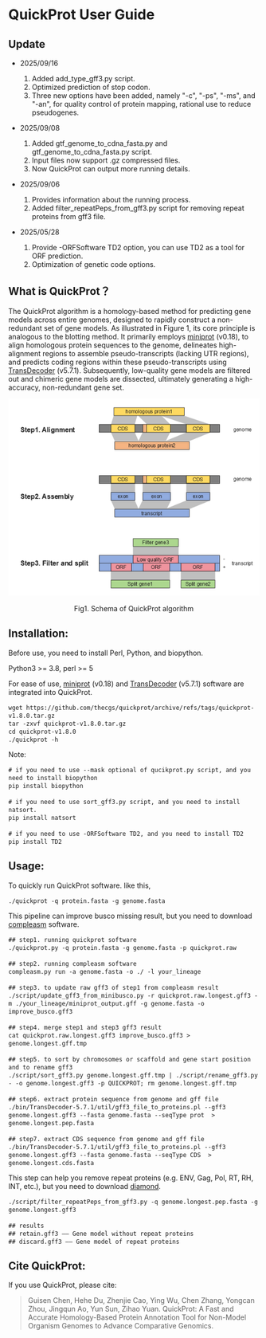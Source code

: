 

# QuickProt User Guide

## Update

- 2025/09/16
  1. Added add_type_gff3.py script.
  2. Optimized prediction of stop codon.
  3. Three new options have been added, namely "-c", "-ps", "-ms", and "-an", for quality control of protein mapping, rational use to reduce pseudogenes.

- 2025/09/08
  1.  Added gtf_genome_to_cdna_fasta.py and gtf_genome_to_cdna_fasta.py script.
  2. Input files now support .gz compressed files.
  3. Now QuickProt can output more running details.

- 2025/09/06
  1. Provides information about the running process.
  2. Added filter_repeatPeps_from_gff3.py script for removing repeat proteins from gff3 file.
- 2025/05/28
  1. Provide -ORFSoftware TD2 option, you can use TD2 as a tool for ORF prediction.
  2. Optimization of genetic code options.

##  What is QuickProt？

The QuickProt algorithm is a homology-based method for predicting gene models across entire genomes, designed to rapidly construct a non-redundant set of gene models. As illustrated in Figure 1, its core principle is analogous to the blotting method. It primarily employs [miniprot](https://github.com/lh3/miniprot/) (v0.18), to align homologous protein sequences to the genome, delineates high-alignment regions to assemble pseudo-transcripts (lacking UTR regions), and predicts coding regions within these pseudo-transcripts using [TransDecoder](https://github.com/TransDecoder/TransDecoder) (v5.7.1). Subsequently, low-quality gene models are filtered out and chimeric gene models are dissected, ultimately generating a high-accuracy, non-redundant gene set.

![Schema of quickprot algorithm](./docs/Schema_of_quickprot_algorithm.png#pic_center)

<center>Fig1. Schema of QuickProt algorithm</center>


## Installation:

Before use, you need to install Perl, Python, and biopython.

Python3 >= 3.8, perl >= 5 

For ease of use, [miniprot](https://github.com/lh3/miniprot/) (v0.18) and  [TransDecoder](https://github.com/TransDecoder/TransDecoder) (v5.7.1)  software are integrated into QuickProt.

```
wget https://github.com/thecgs/quickprot/archive/refs/tags/quickprot-v1.8.0.tar.gz
tar -zxvf quickprot-v1.8.0.tar.gz
cd quickprot-v1.8.0
./quickprot -h
```

Note:

```
# if you need to use --mask optional of qucikprot.py script, and you need to install biopython
pip install biopython

# if you need to use sort_gff3.py script, and you need to install natsort.
pip install natsort

# if you need to use -ORFSoftware TD2, and you need to install TD2
pip install TD2
```

## Usage:

To  quickly  run QuickProt software. like this, 

```
./quickprot -q protein.fasta -g genome.fasta
```

This pipeline can improve busco missing result, but you need to download [compleasm](https://github.com/huangnengCSU/compleasm) software.

```
## step1. running quickprot software
./quickprot.py -q protein.fasta -g genome.fasta -p quickprot.raw

## step2. running compleasm software
compleasm.py run -a genome.fasta -o ./ -l your_lineage

## step3. to update raw gff3 of step1 from compleasm result
./script/update_gff3_from_minibusco.py -r quickprot.raw.longest.gff3 -m ./your_lineage/miniprot_output.gff -g genome.fasta -o improve_busco.gff3

## step4. merge step1 and step3 gff3 result
cat quickprot.raw.longest.gff3 improve_busco.gff3 > genome.longest.gff.tmp

## step5. to sort by chromosomes or scaffold and gene start position and to rename gff3
./script/sort_gff3.py genome.longest.gff.tmp | ./script/rename_gff3.py - -o genome.longest.gff3 -p QUICKPROT; rm genome.longest.gff.tmp

## step6. extract protein sequence from genome and gff file
./bin/TransDecoder-5.7.1/util/gff3_file_to_proteins.pl --gff3 genome.longest.gff3 --fasta genome.fasta --seqType prot  > genome.longest.pep.fasta

## step7. extract CDS sequence from genome and gff file
./bin/TransDecoder-5.7.1/util/gff3_file_to_proteins.pl --gff3 genome.longest.gff3 --fasta genome.fasta --seqType CDS  > genome.longest.cds.fasta
```

This step can help you remove repeat proteins (e.g. ENV, Gag, Pol, RT, RH, INT, etc.), but you need to download [diamond](https://github.com/bbuchfink/diamond).

```
./script/filter_repeatPeps_from_gff3.py -q genome.longest.pep.fasta -g genome.longest.gff3

## results
## retain.gff3 —— Gene model without repeat proteins
## discard.gff3 —— Gene model of repeat proteins
```

## Cite QuickProt:

If you use QuickProt, please cite:

> Guisen Chen, Hehe Du, Zhenjie Cao, Ying Wu, Chen Zhang, Yongcan Zhou, Jingqun Ao, Yun Sun, Zihao Yuan. QuickProt: A Fast and Accurate Homology-Based Protein Annotation Tool for Non-Model Organism Genomes to Advance Comparative Genomics.

